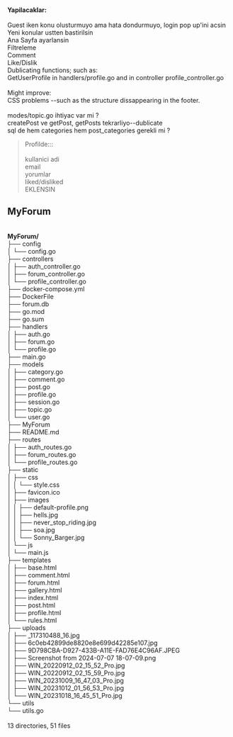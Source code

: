 <br>**Yapilacaklar:**
<br>
<br>Guest iken konu olusturmuyo ama hata dondurmuyo, login pop up'ini acsin
<br>Yeni konular ustten bastirilsin
<br>Ana Sayfa ayarlansin
<br>Filtreleme
<br>Comment
<br>Like/Dislik
<br>Dublicating functions; such as:<br/>
GetUserProfile in handlers/profile.go and in controller profile_controller.go
<br><br>
Might improve:
<br>CSS problems --such as the structure dissappearing in the footer.<br><br>
modes/topic.go ihtiyac var mi ?<br/>
createPost ve getPost, getPosts tekrarliyo--dublicate<br/>
sql de hem categories hem post_categories gerekli mi ?<br/>

> Profilde::: <br><br>
> kullanici adi<br>
> email<br>
> yorumlar<br>
> liked/disliked<br>
> EKLENSIN

## MyForum
<br>**MyForum/**
<br>├── config
<br>│   └── config.go
<br>├── controllers
<br>│   ├── auth_controller.go
<br>│   ├── forum_controller.go
<br>│   └── profile_controller.go
<br>├── docker-compose.yml
<br>├── DockerFile
<br>├── forum.db
<br>├── go.mod
<br>├── go.sum
<br>├── handlers
<br>│   ├── auth.go
<br>│   ├── forum.go
<br>│   └── profile.go
<br>├── main.go
<br>├── models
<br>│   ├── category.go
<br>│   ├── comment.go
<br>│   ├── post.go
<br>│   ├── profile.go
<br>│   ├── session.go
<br>│   ├── topic.go
<br>│   └── user.go
<br>├── MyForum
<br>├── README.md
<br>├── routes
<br>│   ├── auth_routes.go
<br>│   ├── forum_routes.go
<br>│   └── profile_routes.go
<br>├── static
<br>│   ├── css
<br>│   │   └── style.css
<br>│   ├── favicon.ico
<br>│   ├── images
<br>│   │   ├── default-profile.png
<br>│   │   ├── hells.jpg
<br>│   │   ├── never_stop_riding.jpg
<br>│   │   ├── soa.jpg
<br>│   │   └── Sonny_Barger.jpg
<br>│   └── js
<br>│       └── main.js
<br>├── templates
<br>│   ├── base.html
<br>│   ├── comment.html
<br>│   ├── forum.html
<br>│   ├── gallery.html
<br>│   ├── index.html
<br>│   ├── post.html
<br>│   ├── profile.html
<br>│   └── rules.html
<br>├── uploads
<br>│   ├── _117310488_16.jpg
<br>│   ├── 6c0eb42899de8820e8e699d42285e107.jpg
<br>│   ├── 9D798CBA-D927-433B-A11E-FAD76E4C96AF.JPEG
<br>│   ├── Screenshot from 2024-07-07 18-07-09.png
<br>│   ├── WIN_20220912_02_15_52_Pro.jpg
<br>│   ├── WIN_20220912_02_15_59_Pro.jpg
<br>│   ├── WIN_20231009_16_47_03_Pro.jpg
<br>│   ├── WIN_20231012_01_56_53_Pro.jpg
<br>│   └── WIN_20231018_16_45_51_Pro.jpg
<br>└── utils
<br>    └── utils.go
<br>
<br>13 directories, 51 files
